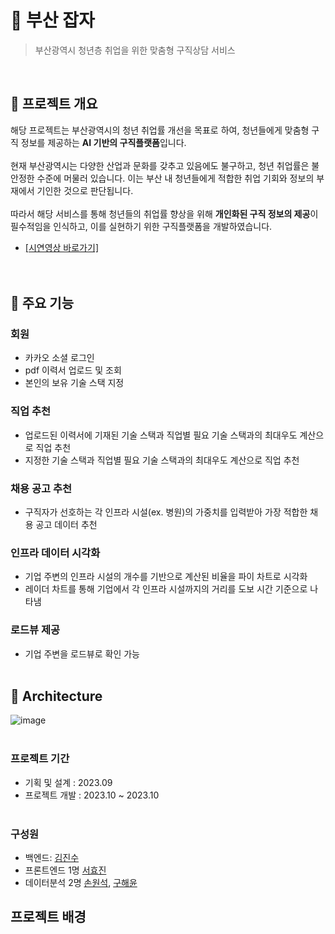# 🔎 부산 잡자
> 부산광역시 청년층 취업을 위한 맞춤형 구직상담 서비스
<br>

## 📘 프로젝트 개요
해당 프로젝트는 부산광역시의 청년 취업률 개선을 목표로 하여, 청년들에게 맞춤형 구직 정보를 제공하는 **AI 기반의 구직플랫폼**입니다. 
<br><br>
현재 부산광역시는 다양한 산업과 문화를 갖추고 있음에도 불구하고, 청년 취업률은 불안정한 수준에 머물러 있습니다. 
이는 부산 내 청년들에게 적합한 취업 기회와 정보의 부재에서 기인한 것으로 판단됩니다. 
<br><br>
따라서 해당 서비스를 통해 청년들의 취업률 향상을 위해 **개인화된 구직 정보의 제공**이 필수적임을 인식하고, 이를 실현하기 위한 구직플랫폼을 개발하였습니다.

* <a href="https://youtu.be/2s9ZqzaGlMc">[시연영상 바로가기]</a>
<br><br><br>


## 📌 주요 기능
### 회원
* 카카오 소셜 로그인
* pdf 이력서 업로드 및 조회
* 본인의 보유 기술 스택 지정


### 직업 추천
* 업로드된 이력서에 기재된 기술 스택과 직업별 필요 기술 스택과의 최대우도 계산으로 직업 추천 
* 지정한 기술 스택과 직업별 필요 기술 스택과의 최대우도 계산으로 직업 추천


### 채용 공고 추천
* 구직자가 선호하는 각 인프라 시설(ex. 병원)의 가중치를 입력받아 가장 적합한 채용 공고 데이터 추천


### 인프라 데이터 시각화
* 기업 주변의 인프라 시설의 개수를 기반으로 계산된 비율을 파이 차트로 시각화
* 레이더 차트를 통해 기업에서 각 인프라 시설까지의 거리를 도보 시간 기준으로 나타냄

  
### 로드뷰 제공
* 기업 주변을 로드뷰로 확인 가능
<br><br>

## 🔧 Architecture
![image](https://github.com/JOB-ZA/jobza-backend/assets/97269799/5cf8145b-c5d9-4fa5-8b48-cfc4940c17ff)
<br><br>

### 프로젝트 기간
* 기획 및 설계 : 2023.09
* 프로젝트 개발 : 2023.10 ~ 2023.10
<br><br>

### 구성원
* 백엔드: [김진수](https://github.com/dgjinsu)
* 프론트엔드 1명 [서효진](https://github.com/Hyojinezz)
* 데이터분석 2명 [손원석](https://github.com/FarmingWon), [구해윤](https://github.com/jmango61)

## 프로젝트 배경
